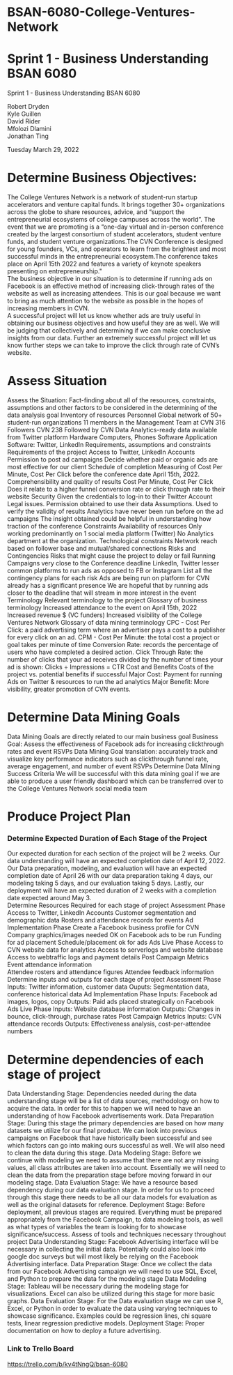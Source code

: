 # BSAN-6080-College-Ventures-Network
# Sprint 1 - Business Understanding BSAN 6080


Sprint 1 - Business Understanding BSAN 6080 <br />








Robert Dryden <br />
Kyle Guillen <br />
David Rider <br />
 Mfolozi Dlamini <br />
Jonathan Ting <br />








Tuesday March 29, 2022

# Determine Business Objectives:

The College Ventures Network is a network of student-run startup accelerators and venture capital funds. It brings together 30+ organizations across the globe to share resources, advice, and “support the entrepreneurial ecosystems of college campuses across the world”. 
The event that we are promoting is a “one-day virtual and in-person conference created by the largest consortium of student accelerators, student venture funds, and student venture organizations.The CVN Conference is designed for young founders, VCs, and operators to learn from the brightest and most successful minds in the entrepreneurial ecosystem.The conference takes place on April 15th 2022 and features a variety of keynote speakers presenting on entrepreneurship." <br />
The business objective in our situation is to determine if running ads on Facebook is an effective method of increasing click-through rates of the website as well as increasing attendees. This is our goal because we want to bring as much attention to the website as possible in the hopes of increasing members in CVN. <br />
A successful project will let us know whether ads are truly useful in obtaining our business objectives and how useful they are as well. We will be judging that collectively and determining if we can make conclusive insights from our data. Further an extremely successful project will let us know further steps we can take to improve the click through rate of CVN’s website. 



# Assess Situation
Assess the Situation: Fact-finding about all of the resources, constraints, assumptions and other factors to be considered in the determining of the data analysis goal
Inventory of resources
Personnel
 Global network of 50+ student-run organizations
11 members in the Management Team at CVN
316 Followers CVN
238 Followed by CVN
Data
Analytics-ready data available from Twitter platform
Hardware
Computers, Phones
Software
Application Software: Twitter, LinkedIn
Requirements, assumptions and constraints
Requirements of the project
Access to Twitter, LinkedIn Accounts
Permission to post ad campaigns
Decide whether paid or organic ads are most effective for our client
Schedule of completion
Measuring of Cost Per Minute, Cost Per Click before the conference date April 15th, 2022.
Comprehensibility and quality of results
Cost Per Minute, Cost Per Click
Does it relate to a higher funnel conversion rate or click through rate to their website
Security
Given the credentials to log-in to their Twitter Account
Legal issues.
Permission obtained to use their data
Assumptions. Used to verify the validity of results
Analytics have never been run before on the ad campaigns
The insight obtained could be helpful in understanding how traction of the conference
Constraints
Availability of resources
Only working predominantly on 1 social media platform (Twitter)
No Analytics department at the organization. 
Technological constraints
Network reach based on follower base and mutual/shared connections
Risks and Contingencies
Risks that might cause the project to delay or fail
Running Campaigns very close to the Conference deadline
LinkedIn, Twitter lesser common platforms to run ads as opposed to FB or Instagram
List all the contingency plans for each risk 
Ads are being run on platform for CVN already has a significant presence
We are hopeful that by running ads closer to the deadline that will stream in more interest in the event
Terminology
Relevant terminology to the project
Glossary of business terminology
Increased attendance to the event on April 15th, 2022 
Increased revenue $ (VC funders)
Increased visibility of the College Ventures Network
Glossary of data mining terminology
CPC - Cost Per Click: a paid advertising term where an advertiser pays a cost to a publisher for every click on an ad. 
CPM - Cost Per Minute: the total cost a project or goal takes per minute of time
Conversion Rate:  records the percentage of users who have completed a desired action.
Click Through Rate: the number of clicks that your ad receives divided by the number of times your ad is shown:
 Clicks ÷ Impressions = CTR
Cost and Benefits
Costs of the project vs. potential benefits if successful
Major Cost: Payment for running Ads on Twitter & resources to run the ad analytics
Major Benefit: More visibility, greater promotion of CVN events.





# Determine Data Mining Goals
Data Mining Goals are directly related to our main business goal
Business Goal: Assess the effectiveness of Facebook ads for increasing clickthrough rates and event RSVPs 
Data Mining Goal translation: accurately track and visualize key performance indicators such as clickthrough funnel rate, average engagement, and number of event RSVPs
Determine Data MIning Success Criteria
We will be successful with this data mining goal if we are able to produce a user friendly dashboard which can be transferred over to the College Ventures Network social media team

# Produce Project Plan
### Determine Expected Duration of Each Stage of the Project 
Our expected duration for each section of the project will be 2 weeks. Our data understanding will have an expected completion date of April 12, 2022. Our Data preparation, modeling, and evaluation will have an expected completion date of April 26 with our data preparation taking 4 days, our modeling taking 5 days, and our evaluation taking 5 days. Lastly, our deployment will have an expected duration of 2 weeks with a completion date expected around May 3. <br />
Determine Resources Required for each stage of project 
Assessment Phase
Access to Twitter, LinkedIn Accounts
Customer segmentation and demographic data
Rosters and attendance records for events
Ad Implementation Phase
Create a Facebook business profile for CVN
Company graphics/images needed
OK on Facebook ads to be run
Funding for ad placement
Schedule/placement ok for ads
Ads Live Phase
Access to CVN website data for analytics
Access to serverlogs and website database
Access to webtraffic logs and payment details
Post Campaign Metrics
Event attendance information	
Attendee rosters and attendance figures
Attendee feedback information
Determine inputs and outputs for each stage of project
Assessment Phase
Inputs: Twitter information, customer data
Ouputs: Segmentation data, conference historical data
Ad Implementation Phase
Inputs: Facebook ad images, logos, copy
Outputs: Paid ads placed strategically on Facebook
Ads Live Phase
Inputs: Website database information
Outputs: Changes in bounce, click-through, purchase rates
Post Campaign Metrics
Inputs: CVN attendance records
Outputs: Effectiveness analysis, cost-per-attendee numbers


# Determine dependencies of each stage of project
Data Understanding Stage:
Dependencies needed during the data understanding stage will be a list of data sources, methodology on how to acquire the data.  In order for this to happen we will need to have an understanding of how Facebook advertisements work. 
Data Preparation Stage:
During this stage the primary dependencies are based on how many datasets we utilize for our final product.  We can look into previous campaigns on Facebook that have historically been successful and see which factors can go into making ours successful as well.  We will also need to clean the data during this stage.
Data Modeling Stage:
Before we continue with modeling we need to assume that there are not any missing values, all class attributes are taken into account.  Essentially we will need to clean the data from the preparation stage before moving forward in our modeling stage. 
Data Evaluation Stage:
We have a resource based dependency during our data evaluation stage.  In order for us to proceed through this stage there needs to be all our data models for evaluation as well as the original datasets for reference. 
Deployment Stage:
Before deployment, all previous stages are required.  Everything must be prepared appropriately from the Facebook Campaign, to data modeling tools, as well as what types of variables the team is looking for to showcase significance/success.
Assess of tools and techniques necessary throughout project
Data Understanding Stage:
Facebook Advertising interface will be necessary in collecting the initial data.  Potentially could also look into google doc surveys but will most likely be relying on the Facebook Advertising interface. 
Data Preparation Stage:
Once we collect the data from our Facebook Advertising campaign we will need to use SQL, Excel, and Python to prepare the data for the modeling stage
Data Modeling Stage:
Tableau will be necessary during the modeling stage for visualizations.  Excel can also be utilized during this stage for more basic graphs.
Data Evaluation Stage:
For the Data evaluation stage we can use R, Excel, or Python in order to evaluate the data using varying techniques to showcase significance.  Examples could be regression lines, chi square tests, linear regression predictive models.
Deployment Stage:
Proper documentation on how to deploy a future advertising. 


### Link to Trello Board
https://trello.com/b/kv4tNngQ/bsan-6080
